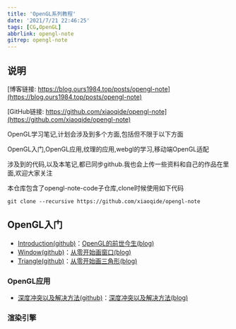```yaml
---
title: 'OpenGL系列教程'
date: '2021/7/21 22:46:25'
tags: [CG,OpenGL]
abbrlink: opengl-note
gitrep: opengl-note
---
```

## 说明

[博客链接: https://blog.ours1984.top/posts/opengl-note](https://blog.ours1984.top/posts/opengl-note)

[GitHub链接: https://github.com/xiaoqide/opengl-note](https://github.com/xiaoqide/opengl-note)

OpenGL学习笔记,计划会涉及到多个方面,包括但不限于以下方面

OpenGL入门,OpenGL应用,纹理的应用,webgl的学习,移动端OpenGL适配

涉及到的代码,以及本笔记,都已同步github.我也会上传一些资料和自己的作品在里面,欢迎大家关注

本仓库包含了opengl-note-code子仓库,clone时候使用如下代码

`git clone --recursive https://github.com/xiaoqide/opengl-note`
<!--more-->

## OpenGL入门

- [Introduction(github)](opengl-introduction.md)：[OpenGL的前世今生(blog)](https://blog.ours1984.top/posts/opengl-introduction)
- [Window(github)](opengl-window.md)：[从零开始画窗口(blog)](https://blog.ours1984.top/posts/opengl-window)
- [Triangle(github)](opengl-triangle.md)：[从零开始画三角形(blog)](https://blog.ours1984.top/posts/opengl-triangle)

### OpenGL应用

- [深度冲突以及解决方法(github)](depth-conflict.md)：[深度冲突以及解决方法(blog)](https://blog.ours1984.top/posts/depth-conflict)

### 渲染引擎
